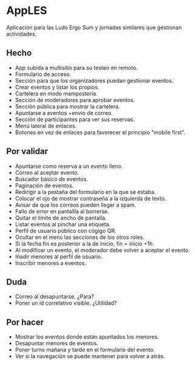# AppLES
Aplicación para las Ludo Ergo Sum y jornadas similares que gestionan actividades.

## Hecho
- App subida a multisitio para su testeo en remoto.
- Formulario de acceso.
- Sección para que los organizadores puedan gestionar eventos.
- Crear eventos y listar los propios.
- Cartelera en modo mampostería.
- Sección de moderadores para aprobar eventos.
- Sección pública para mostrar la cartelera.
- Apuntarse a eventos +envío de correo.
- Sección de participantes para ver sus reservas.
- Menú lateral de enlaces.
- Botones en vez de enlaces para favorecer el principio "mobile first".

## Por validar
- Apuntarse como reserva a un evento lleno.
- Correo al aceptar evento.
- Buscador básico de eventos.
- Paginación de eventos.
- Redirigir a la pestaña del formulario en la que se estaba.
- Colocar el ojo de mostrar contraseña a la izquierda de texto.
- Avisar de que los correos pueden llegar a spam.
- Fallo de error en pantallla al borrerse.
- Quitar el límite de ancho de pantalla.
- Listar eventos al pinchar una etiqueta.
- Perfil de usuario público con cógigo QR.
- Ocultar en el menú las secciones de los otros roles.
- Si la fecha fin es posterior a la de inicio, fin = inicio +1h.
- Al modificar un evento, el moderador debe volver a aceptar el evento.
- Iñadir menores al perfil de usuario.
- Inscribir menores a eventos.

## Duda
- Correo al desapuntarse. ¿Para?
- Poner un id correlativo visible. ¿Utilidad?

## Por hacer
- Mostrar los eventos donde están apuntados los menores.
- Desapuntar menores de eventos.
- Poner turno mañana y tarde en el formulario del evento.
- Ver si la navegación se puede mantener para volver a atrás.
